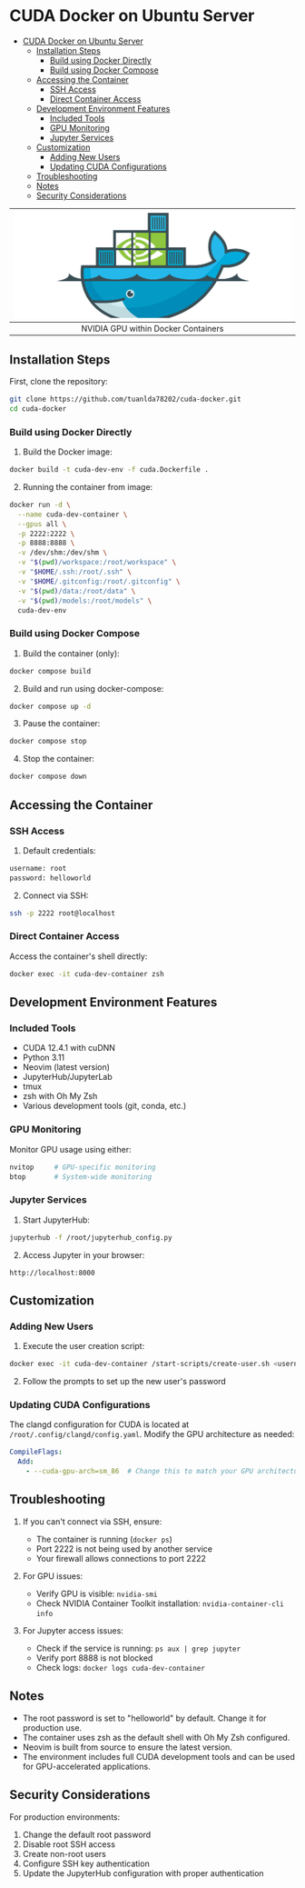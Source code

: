# CUDA Docker on Ubuntu Server
- [CUDA Docker on Ubuntu Server](#cuda-docker-on-ubuntu-server)
  - [Installation Steps](#installation-steps)
    - [Build using Docker Directly](#build-using-docker-directly)
    - [Build using Docker Compose](#build-using-docker-compose)
  - [Accessing the Container](#accessing-the-container)
    - [SSH Access](#ssh-access)
    - [Direct Container Access](#direct-container-access)
  - [Development Environment Features](#development-environment-features)
    - [Included Tools](#included-tools)
    - [GPU Monitoring](#gpu-monitoring)
    - [Jupyter Services](#jupyter-services)
  - [Customization](#customization)
    - [Adding New Users](#adding-new-users)
    - [Updating CUDA Configurations](#updating-cuda-configurations)
  - [Troubleshooting](#troubleshooting)
  - [Notes](#notes)
  - [Security Considerations](#security-considerations)

| ![nvidia-docker](https://github.com/tuanlda78202/cuda-docker/blob/main/public/banner.png) | 
|:--:| 
| NVIDIA GPU within Docker Containers|
## Installation Steps

First, clone the repository:
```bash
git clone https://github.com/tuanlda78202/cuda-docker.git
cd cuda-docker
```
### Build using Docker Directly
1. Build the Docker image:
```bash
docker build -t cuda-dev-env -f cuda.Dockerfile .
```
2. Running the container from image:
```bash
docker run -d \
  --name cuda-dev-container \
  --gpus all \
  -p 2222:2222 \
  -p 8888:8888 \
  -v /dev/shm:/dev/shm \
  -v "$(pwd)/workspace:/root/workspace" \
  -v "$HOME/.ssh:/root/.ssh" \
  -v "$HOME/.gitconfig:/root/.gitconfig" \
  -v "$(pwd)/data:/root/data" \
  -v "$(pwd)/models:/root/models" \
  cuda-dev-env
```
### Build using Docker Compose

1. Build the container (only): 
```bash
docker compose build
```
2. Build and run using docker-compose:
```bash
docker compose up -d
```
3. Pause the container:
```bash
docker compose stop
```
4. Stop the container:
```bash
docker compose down
```

## Accessing the Container

### SSH Access

1. Default credentials:
```bash
username: root
password: helloworld
```

2. Connect via SSH:
```bash
ssh -p 2222 root@localhost
```

### Direct Container Access

Access the container's shell directly:
```bash
docker exec -it cuda-dev-container zsh
```

## Development Environment Features

### Included Tools
- CUDA 12.4.1 with cuDNN
- Python 3.11
- Neovim (latest version)
- JupyterHub/JupyterLab
- tmux
- zsh with Oh My Zsh
- Various development tools (git, conda, etc.)

### GPU Monitoring
Monitor GPU usage using either:
```bash
nvitop     # GPU-specific monitoring
btop       # System-wide monitoring
```

### Jupyter Services

1. Start JupyterHub:
```bash
jupyterhub -f /root/jupyterhub_config.py
```

2. Access Jupyter in your browser:
```
http://localhost:8000
```

## Customization

### Adding New Users

1. Execute the user creation script:
```bash
docker exec -it cuda-dev-container /start-scripts/create-user.sh <username>
```

2. Follow the prompts to set up the new user's password

### Updating CUDA Configurations

The clangd configuration for CUDA is located at `/root/.config/clangd/config.yaml`. Modify the GPU architecture as needed:
```yaml
CompileFlags:
  Add:
    - --cuda-gpu-arch=sm_86  # Change this to match your GPU architecture
```

## Troubleshooting

1. If you can't connect via SSH, ensure:
   - The container is running (`docker ps`)
   - Port 2222 is not being used by another service
   - Your firewall allows connections to port 2222

2. For GPU issues:
   - Verify GPU is visible: `nvidia-smi`
   - Check NVIDIA Container Toolkit installation: `nvidia-container-cli info`

3. For Jupyter access issues:
   - Check if the service is running: `ps aux | grep jupyter`
   - Verify port 8888 is not blocked
   - Check logs: `docker logs cuda-dev-container`

## Notes

- The root password is set to "helloworld" by default. Change it for production use.
- The container uses zsh as the default shell with Oh My Zsh configured.
- Neovim is built from source to ensure the latest version.
- The environment includes full CUDA development tools and can be used for GPU-accelerated applications.

## Security Considerations

For production environments:
1. Change the default root password
2. Disable root SSH access
3. Create non-root users
4. Configure SSH key authentication
5. Update the JupyterHub configuration with proper authentication